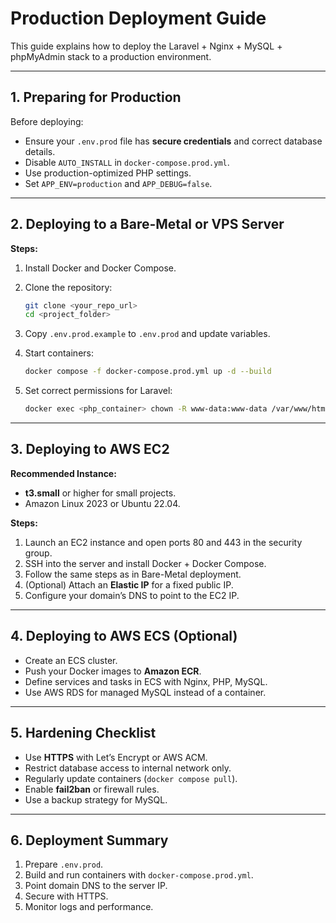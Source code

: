 # Production Deployment Guide

This guide explains how to deploy the Laravel + Nginx + MySQL + phpMyAdmin stack to a production environment.

---

## 1. Preparing for Production

Before deploying:

* Ensure your `.env.prod` file has **secure credentials** and correct database details.
* Disable `AUTO_INSTALL` in `docker-compose.prod.yml`.
* Use production-optimized PHP settings.
* Set `APP_ENV=production` and `APP_DEBUG=false`.

---

## 2. Deploying to a Bare-Metal or VPS Server

**Steps:**

1. Install Docker and Docker Compose.
2. Clone the repository:

   ```bash
   git clone <your_repo_url>
   cd <project_folder>
   ```
3. Copy `.env.prod.example` to `.env.prod` and update variables.
4. Start containers:

   ```bash
   docker compose -f docker-compose.prod.yml up -d --build
   ```
5. Set correct permissions for Laravel:

   ```bash
   docker exec <php_container> chown -R www-data:www-data /var/www/html/storage /var/www/html/bootstrap/cache
   ```

---

## 3. Deploying to AWS EC2

**Recommended Instance:**

* **t3.small** or higher for small projects.
* Amazon Linux 2023 or Ubuntu 22.04.

**Steps:**

1. Launch an EC2 instance and open ports 80 and 443 in the security group.
2. SSH into the server and install Docker + Docker Compose.
3. Follow the same steps as in Bare-Metal deployment.
4. (Optional) Attach an **Elastic IP** for a fixed public IP.
5. Configure your domain’s DNS to point to the EC2 IP.

---

## 4. Deploying to AWS ECS (Optional)

* Create an ECS cluster.
* Push your Docker images to **Amazon ECR**.
* Define services and tasks in ECS with Nginx, PHP, MySQL.
* Use AWS RDS for managed MySQL instead of a container.

---

## 5. Hardening Checklist

* Use **HTTPS** with Let’s Encrypt or AWS ACM.
* Restrict database access to internal network only.
* Regularly update containers (`docker compose pull`).
* Enable **fail2ban** or firewall rules.
* Use a backup strategy for MySQL.

---

## 6. Deployment Summary

1. Prepare `.env.prod`.
2. Build and run containers with `docker-compose.prod.yml`.
3. Point domain DNS to the server IP.
4. Secure with HTTPS.
5. Monitor logs and performance.
